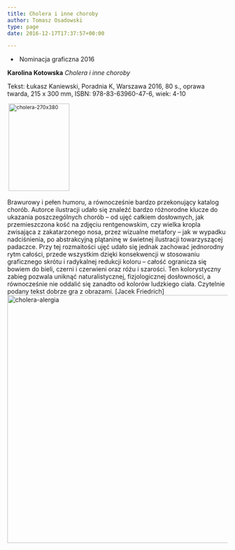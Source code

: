 ```yaml
---
title: Cholera i inne choroby
author: Tomasz Osadowski
type: page
date: 2016-12-17T17:37:57+00:00

---
```

  *  Nominacja graficzna 2016

**Karolina Kotowska** _Cholera i inne choroby_

Tekst: Łukasz Kaniewski, Poradnia K, Warszawa 2016, 80 s., oprawa twarda, 215 x 300 mm, ISBN: 978-83-63960-47-6, wiek: 4-10

<sub> <img class="alignnone size-medium wp-image-3908" src="http://www.ibby.pl/wp-content/uploads/2016/12/cholera-270x380-139x200.jpg" alt="cholera-270x380" width="139" height="200" srcset="http://www.ibby.pl/wp-content/uploads/2016/12/cholera-270x380-139x200.jpg 139w, http://www.ibby.pl/wp-content/uploads/2016/12/cholera-270x380-70x100.jpg 70w, http://www.ibby.pl/wp-content/uploads/2016/12/cholera-270x380.jpg 270w" sizes="(max-width: 139px) 100vw, 139px" /></sub>

Brawurowy i pełen humoru, a równocześnie bardzo przekonujący katalog chorób. Autorce ilustracji udało się znaleźć bardzo różnorodne klucze do ukazania poszczególnych chorób – od ujęć całkiem dosłownych, jak przemieszczona kość na zdjęciu rentgenowskim, czy wielka kropla zwisająca z zakatarzonego nosa, przez wizualne metafory – jak w wypadku nadciśnienia, po abstrakcyjną plątaninę w świetnej ilustracji towarzyszącej padaczce. Przy tej rozmaitości ujęć udało się jednak zachować jednorodny rytm całości, przede wszystkim dzięki konsekwencji w stosowaniu graficznego skrótu i radykalnej redukcji koloru – całość ogranicza się bowiem do bieli, czerni i czerwieni oraz różu i szarości. Ten kolorystyczny zabieg pozwala uniknąć naturalistycznej, fizjologicznej dosłowności, a równocześnie nie oddalić się zanadto od kolorów ludzkiego ciała. Czytelnie podany tekst dobrze gra z obrazami. [Jacek Friedrich]<img class="alignnone wp-image-3907 size-large" src="http://www.ibby.pl/wp-content/uploads/2016/12/cholera-alergia-800x567.png" alt="cholera-alergia" width="800" height="567" srcset="http://www.ibby.pl/wp-content/uploads/2016/12/cholera-alergia-800x567.png 800w, http://www.ibby.pl/wp-content/uploads/2016/12/cholera-alergia-141x100.png 141w, http://www.ibby.pl/wp-content/uploads/2016/12/cholera-alergia-282x200.png 282w, http://www.ibby.pl/wp-content/uploads/2016/12/cholera-alergia-768x544.png 768w, http://www.ibby.pl/wp-content/uploads/2016/12/cholera-alergia.png 905w" sizes="(max-width: 800px) 100vw, 800px" />